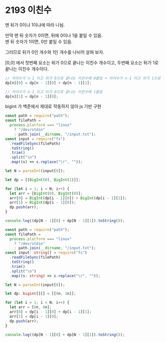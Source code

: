 # 2193 이친수

맨 뒤가 0이냐 1이냐에 따라 나뉨.

만약 맨 뒤 숫자가 0이면, 뒤에 0이나 1을 붙일 수 있음.  
맨 뒤 숫자가 1이면, 0만 붙일 수 있음.

그러므로 뒤가 0인 개수와 1인 개수를 나뉘어 살펴 보자.

[0,0] 에서 첫번째 요소는 뒤가 0으로 끝나는 이친수 개수이고, 두번째 요소는 뒤가 1로 끝나는 이친수 개수이다.

```typescript
// 자리수가 n-1 이고 뒤가 0으로 끝나는 이친수에 0붙임 + 자리수가 n-1 이고 뒤가 1으로 끝나는 이친수에 0붙임
dp[n][0] = dp[n - 1][0] + dp[n - 1][1];

// 자리수가 n-1 이고 뒤가 0으로 끝나는 이친수에 1붙임
dp[n][1] = dp[n - 1][0];
```

bigint 가 백준에서 제대로 작동하지 않아 js 기반 구현

```javascript
const path = require("path");
const filePath =
  process.platform === "linux"
    ? "/dev/stdin"
    : path.join(__dirname, "/input.txt");
const input = require("fs")
  .readFileSync(filePath)
  .toString()
  .trim()
  .split("\n")
  .map((s) => s.replace("\r", ""));

let N = parseInt(input[0]);

let dp = [[BigInt(0), BigInt(1)]];

for (let i = 1; i < N; i++) {
  let arr = [BigInt(0), BigInt(0)];
  arr[0] = BigInt(dp[i - 1][0]) + BigInt(dp[i - 1][1]);
  arr[1] = BigInt(dp[i - 1][0]);
  dp.push(arr);
}

console.log((dp[N - 1][0] + dp[N - 1][1]).toString());
```

```typescript
const path = require("path");
const filePath =
  process.platform === "linux"
    ? "/dev/stdin"
    : path.join(__dirname, "/input.txt");
const input: string[] = require("fs")
  .readFileSync(filePath)
  .toString()
  .trim()
  .split("\n")
  .map((s: string) => s.replace("\r", ""));

let N = parseInt(input[0]);

let dp: bigint[][] = [[0n, 1n]];

for (let i = 1; i < N; i++) {
  let arr = [0n, 0n];
  arr[0] = dp[i - 1][0] + dp[i - 1][1];
  arr[1] = dp[i - 1][0];
  dp.push(arr);
}

console.log((dp[N - 1][0] + dp[N - 1][1]).toString());
```
